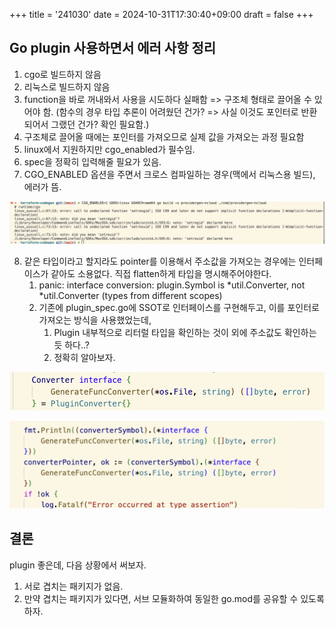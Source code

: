 +++
title = '241030'
date = 2024-10-31T17:30:40+09:00
draft = false
+++

## Go plugin 사용하면서 에러 사항 정리

1. cgo로 빌드하지 않음
2. 리눅스로 빌드하지 않음
3. function을 바로 꺼내와서 사용을 시도하다 실패함 => 구조체 형태로 끌어올 수 있어야 함. (함수의 경우 타입 추론이 어려웠던 건가? => 사실 이것도 포인터로 반환되어서 그랬던 건가? 확인 필요함.)
4. 구조체로 끌어올 때에는 포인터를 가져오므로 실제 값을 가져오는 과정 필요함
5. linux에서 지원하지만 cgo_enabled가 필수임.
6. spec을 정확히 입력해줄 필요가 있음.
7. CGO_ENABLED 옵션을 주면서 크로스 컴파일하는 경우(맥에서 리눅스용 빌드), 에러가 뜸.

![cross-compile-unabled](/static/241030-1.png)

8. 같은 타입이라고 할지라도 pointer를 이용해서 주소값을 가져오는 경우에는 인터페이스가 같아도 소용없다. 직접 flatten하게 타입을 명시해주어야한다.
   1. panic: interface conversion: plugin.Symbol is *util.Converter, not *util.Converter (types from different scopes)
   2. 기존에 plugin_spec.go에 SSOT로 인터페이스를 구현해두고, 이를 포인터로 가져오는 방식을 사용했었는데,
      1. Plugin 내부적으로 리터럴 타입을 확인하는 것이 외에 주소값도 확인하는 듯 하다..?
      2. 정확히 알아보자.

![interface-example](/static/241030-2.png)

![interface-example-2](/static/241030-3.png)

## 결론

plugin 좋은데, 다음 상황에서 써보자.

1. 서로 겹치는 패키지가 없음.
2. 만약 겹치는 패키지가 있다면, 서브 모듈화하여 동일한 go.mod를 공유할 수 있도록 하자.

